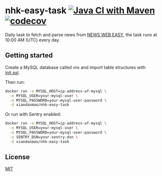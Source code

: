 # nhk-easy-task [![Java CI with Maven](https://github.com/nhk-news-web-easy/nhk-easy-task/actions/workflows/build.yml/badge.svg?branch=main)](https://github.com/nhk-news-web-easy/nhk-easy-task/actions/workflows/build.yml) [![codecov](https://codecov.io/gh/nhk-news-web-easy/nhk-easy-task/branch/main/graph/badge.svg?token=T5951LVNJG)](https://codecov.io/gh/nhk-news-web-easy/nhk-easy-task)

Daily task to fetch and parse news from [NEWS WEB EASY](https://www3.nhk.or.jp/news/easy/), the task runs at 10:00 AM (UTC) every day.

## Getting started
Create a MySQL database called `nhk` and import table structures with [init.sql](https://github.com/nhk-news-web-easy/nhk-easy-entity/blob/main/db/init.sql).

Then run:

```sh
docker run -e MYSQL_HOST=ip-address-of-mysql \
  -e MYSQL_USER=your-mysql-user \
  -e MYSQL_PASSWORD=your-mysql-user-password \
  -d xiaodanmao/nhk-easy-task
```

Or run with Sentry enabled:

```sh
docker run -e MYSQL_HOST=ip-address-of-mysql \
  -e MYSQL_USER=your-mysql-user \
  -e MYSQL_PASSWORD=your-mysql-user-password \
  -e SENTRY_DSN=your-sentry-dsn \
  -d xiaodanmao/nhk-easy-task
```

## License
[MIT](LICENSE)
